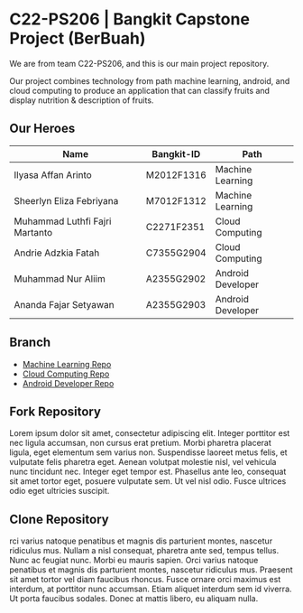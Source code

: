 # C22-PS206 | Bangkit Capstone Project (BerBuah)

We are from team C22-PS206, and this is our main project repository.

Our project combines technology from path machine learning, android, and cloud computing to produce an application that can classify fruits and display nutrition & description of fruits.

## Our Heroes
| Name                            | Bangkit-ID    | Path              |
| -------------                   | ------------- | -------------     |
| Ilyasa Affan Arinto             | M2012F1316    | Machine Learning  |
| Sheerlyn Eliza Febriyana        | M7012F1312    | Machine Learning  |
| Muhammad Luthfi Fajri Martanto  | C2271F2351    | Cloud Computing   |
| Andrie Adzkia Fatah             | C7355G2904    | Cloud Computing   |
| Muhammad Nur Aliim              | A2355G2902    | Android Developer |
| Ananda Fajar Setyawan           | A2355G2903    | Android Developer |

## Branch
* <a href='http://yourlink.com'>Machine Learning Repo</a>
* <a href='https://github.com/andriefatah/berbuah-restful-api'>Cloud Computing Repo</a>
* <a href='https://github.com/nraliim/BerBuah'>Android Developer Repo</a>

## Fork Repository
Lorem ipsum dolor sit amet, consectetur adipiscing elit. Integer porttitor est nec ligula accumsan, non cursus erat pretium. Morbi pharetra placerat ligula, eget elementum sem varius non. Suspendisse laoreet metus felis, et vulputate felis pharetra eget. Aenean volutpat molestie nisl, vel vehicula nunc tincidunt nec. Integer eget tempor est. Phasellus ante leo, consequat sit amet tortor eget, posuere vulputate sem. Ut vel nisl odio. Fusce ultrices odio eget ultricies suscipit.

## Clone Repository
rci varius natoque penatibus et magnis dis parturient montes, nascetur ridiculus mus. Nullam a nisl consequat, pharetra ante sed, tempus tellus. Nunc ac feugiat nunc. Morbi eu mauris sapien. Orci varius natoque penatibus et magnis dis parturient montes, nascetur ridiculus mus. Praesent sit amet tortor vel diam faucibus rhoncus. Fusce ornare orci maximus est interdum, at porttitor nunc accumsan. Etiam aliquet interdum sem id viverra. Ut porta faucibus sodales. Donec at mattis libero, eu aliquam nulla.
